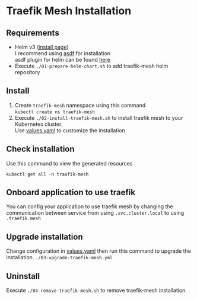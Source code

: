 # Traefik Mesh Installation

## Requirements

- Helm v3 ([install page](https://helm.sh/docs/intro/install/))
  <br>I recommend using [asdf](http://asdf-vm.com/guide/getting-started.html) for installation
  <br>asdf plugin for helm can be found [here](https://github.com/Antiarchitect/asdf-helm)
- Execute `./01-prepare-helm-chart.sh` to add traefik-mesh helm repository

## Install
1. Create `traefik-mesh` namespace using this command
   <br>`kubectl create ns traefik-mesh`
1. Execute `./02-install-traefik-mesh.sh` to install traefik mesh to your Kubernetes cluster.
   <br>Use [values.yaml](./values.yaml) to customize the installation

## Check installation
Use this command to view the generated resources
```shell
kubectl get all -n traefik-mesh
```

## Onboard application to use traefik
You can config your application to use traefik mesh by changing the communication between service from using `.svc.cluster.local` to using `.traefik.mesh`

## Upgrade installation
Change configuration in [values.yaml](./values.yaml) then run this command to upgrade the installation.
`./03-upgrade-traefik-mesh.yml`

## Uninstall
Execute `./04-remove-traefik-mesh.sh` to remove traefik-mesh installation.

